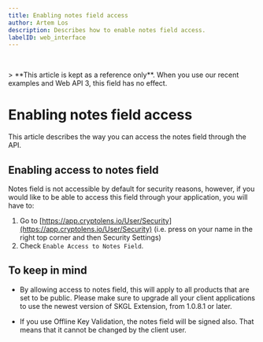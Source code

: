 ```yaml
---
title: Enabling notes field access
author: Artem Los
description: Describes how to enable notes field access.
labelID: web_interface
---
```

<p>&nbsp;</p>
> **This article is kept as a reference only**. When you use our recent examples and Web API 3, this field has no effect.

# Enabling notes field access

This article describes the way you can access the notes field through the API.

## Enabling access to notes field
Notes field is not accessible by default for security reasons, however, if you would like to be able to access this field through your application, you will have to:

1. Go to [https://app.cryptolens.io/User/Security](https://app.cryptolens.io/User/Security) (i.e. press on your name in the right top corner and then Security Settings)
2. Check `Enable Access to Notes Field`.

## To keep in mind
* By allowing access to notes field, this will apply to all products that are set to be public. Please make sure to upgrade all your client applications to use the newest version of SKGL Extension, from 1.0.8.1 or later.

* If you use Offline Key Validation, the notes field will be signed also. That means that it cannot be changed by the client user.

